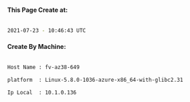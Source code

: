 
   
#### This Page Create at:

```bash

2021-07-23 - 10:46:43 UTC

```

#### Create By Machine:

```bash

Host Name : fv-az38-649

platform  : Linux-5.8.0-1036-azure-x86_64-with-glibc2.31

Ip Local  : 10.1.0.136

```

